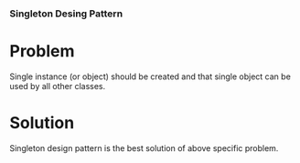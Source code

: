 ### Singleton Desing Pattern

# Problem 
Single instance (or object) should be created and that single object can be used by all other classes.

# Solution
Singleton design pattern is the best solution of above specific problem.
